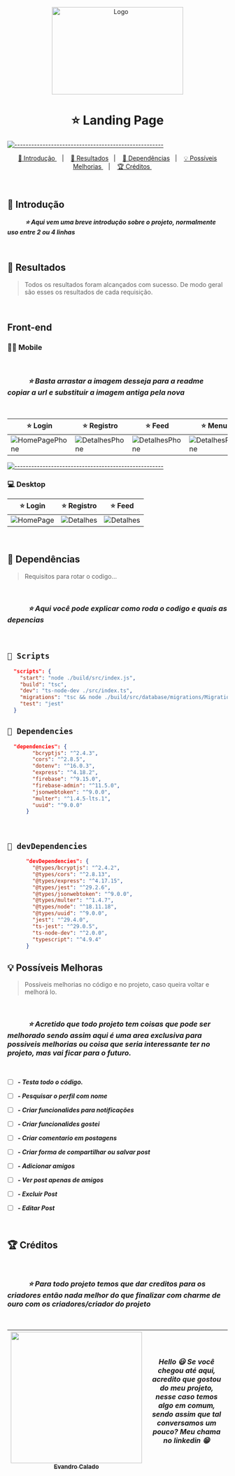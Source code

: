 <p align="center">
  <img src="https://i.postimg.cc/Y9DN8j8b/Landing-Page.png" alt="Logo" width="300" height="200" />
</p>

<h1 align="center"> ⭐ Landing Page </h1>

[![-----------------------------------------------------](https://raw.githubusercontent.com/andreasbm/readme/master/assets/lines/colored.png)](#table-of-contents)

<p align="center">
  <a href="#Introdução"> 🧩 Introdução </a>&nbsp;&nbsp;&nbsp;|&nbsp;&nbsp;&nbsp;
  <a href="#Resultados"> 🚀 Resultados</a>&nbsp;&nbsp;&nbsp;|&nbsp;&nbsp;&nbsp;
  <a href="#Dependências"> 🧪 Dependências</a>&nbsp;&nbsp;&nbsp;|&nbsp;&nbsp;&nbsp;
  <a href="#Ideias">💡 Possíveis Melhorias </a>&nbsp;&nbsp;&nbsp;|&nbsp;&nbsp;&nbsp;
  <a href="#Creditos"> 🏆 Créditos </a>&nbsp;&nbsp;&nbsp;&nbsp;&nbsp;&nbsp;
</p>

<br/>

<a id="Introdução"></a>
## 🧩 Introdução 

  ***⠀⠀⠀⠀⭐ Aqui vem uma breve introdução sobre o projeto, normalmente uso entre 2 ou 4 linhas***

<br/>


<a id="Resultados"></a>
## 🚀 Resultados 
  > Todos os resultados foram alcançados com sucesso. De modo geral são esses os resultados de cada requisição. 

<br/> 

## Front-end

</summary>

### 🤳🏻 Mobile

<br />   

  ### ***⠀⠀⠀⠀⭐ Basta arrastar a imagem desseja para a readme copiar a url e substituir a imagem antiga pela nova***

<br />   


⭐ Login | ⭐ Registro | ⭐ Feed | ⭐ Menu |
|---|---|---|---|
![HomePagePhone](https://user-images.githubusercontent.com/60453269/216195912-079d82a0-0ab7-49f3-aa71-414a60b2f767.png) | ![DetalhesPhone](https://user-images.githubusercontent.com/60453269/216195909-5373005a-2e93-488f-959d-619260fc76a4.png)| ![DetalhesPhone](https://user-images.githubusercontent.com/60453269/216195906-bb69cd37-12bb-4deb-aa7f-bbe9c3873bef.png)| ![DetalhesPhone](https://user-images.githubusercontent.com/60453269/216195904-c6210dc9-2323-474b-8d70-8cda655f1ccc.png)
  
  
[![-----------------------------------------------------](https://raw.githubusercontent.com/andreasbm/readme/master/assets/lines/colored.png)](#table-of-contents)


### 💻 Desktop 
  
 ⭐ Login | ⭐ Registro | ⭐ Feed |
|---|---|---|
![HomePage](https://user-images.githubusercontent.com/60453269/216196816-732e76cb-ad41-499f-80fd-2cfa04f52ad5.png) | ![Detalhes](https://user-images.githubusercontent.com/60453269/216196824-69b5b6d2-cce1-4b08-9b03-ff5b5fcb8a12.png) | ![Detalhes](https://user-images.githubusercontent.com/60453269/216196822-5008a618-bf21-4bb3-8c0e-579131d771fa.png)


<br/>


<a id="Dependências"></a>
## 🧪 Dependências
> Requisitos para rotar o codigo...

<br />   

  ### ***⠀⠀⠀⠀⭐ Aqui você pode explicar como roda o codigo e quais as depencias***
  
<br />   


## `📖 Scripts` 

```JSON
  "scripts": {
    "start": "node ./build/src/index.js",
    "build": "tsc",
    "dev": "ts-node-dev ./src/index.ts",
    "migrations": "tsc && node ./build/src/database/migrations/Migrations.js",
    "test": "jest"
  }

```
  

## `📖 Dependencies` 

```JSON
  "dependencies": {
        "bcryptjs": "^2.4.3",
        "cors": "^2.8.5",
        "dotenv": "^16.0.3",
        "express": "^4.18.2",
        "firebase": "^9.15.0",
        "firebase-admin": "^11.5.0",
        "jsonwebtoken": "^9.0.0",
        "multer": "^1.4.5-lts.1",
        "uuid": "^9.0.0"
      }

```

<br /> 

## `📖 devDependencies` 


```JSON
      "devDependencies": {
        "@types/bcryptjs": "^2.4.2",
        "@types/cors": "^2.8.13",
        "@types/express": "^4.17.15",
        "@types/jest": "^29.2.6",
        "@types/jsonwebtoken": "^9.0.0",
        "@types/multer": "^1.4.7",
        "@types/node": "^18.11.18",
        "@types/uuid": "^9.0.0",
        "jest": "^29.4.0",
        "ts-jest": "^29.0.5",
        "ts-node-dev": "^2.0.0",
        "typescript": "^4.9.4"
      }

```


<a id="Ideias"></a>
## 💡 Possíveis Melhoras
> Possíveis melhorias no código e no projeto, caso queira voltar e melhorá lo.

<br />

  ### ***⠀⠀⠀⠀⭐ Acretido que todo projeto tem coisas que pode ser melhorado sendo assim aqui é uma area exclusiva para possiveis melhorias ou coisa que seria interessante ter no projeto, mas vai ficar para o futuro.***


<br /> 

- [ ] ***- Testa todo o código.*** 
- [ ] ***- Pesquisar o perfil com nome*** 
- [ ] ***- Criar funcionalides para notificações*** 
- [ ] ***- Criar funcionalides gostei***
- [ ] ***- Criar comentario em postagens***
- [ ] ***- Criar forma de compartilhar ou salvar post*** 
- [ ] ***- Adicionar amigos*** 
- [ ] ***- Ver post apenas de amigos***
- [ ] ***- Excluir Post***
- [ ] ***- Editar Post*** 


<br /> 

<a id="Creditos"></a>
## 🏆 Créditos


<br />

  ### ***⠀⠀⠀⠀⭐ Para todo projeto temos que dar creditos para os criadores então nada melhor do que finalizar com charme de ouro com os criadores/criador do projeto***

<br /> 

<div > 

| [<img src="https://avatars.githubusercontent.com/u/110628201?v=4" width=300><br><sub> Evandro Calado </sub>](https://www.linkedin.com/in/evandro-calado/) | ***Hello 😃 Se você chegou até aqui, acredito que gostou do meu projeto, nesse caso temos algo em comum, sendo assim que tal conversamos um pouco? Meu chama no linkedin 😁*** | 
|---|---|


</div> 
